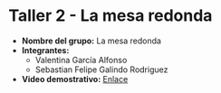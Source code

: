 # Taller 2 - La mesa redonda

- **Nombre del grupo:** La mesa redonda
- **Integrantes:**
    - Valentina García Alfonso
    - Sebastian Felipe Galindo Rodriguez
- **Video demostrativo:** [Enlace](https://youtu.be/a7RGfymvX_M)
